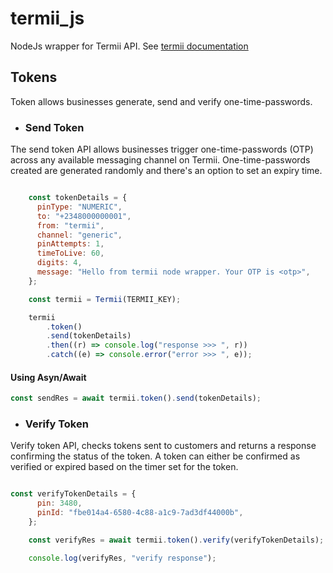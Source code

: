 # termii_js

NodeJs wrapper for Termii API. See [termii documentation](https://developers.termii.com/)


## Tokens
Token allows businesses generate, send and verify one-time-passwords.

- ### Send Token
The send token API allows businesses trigger one-time-passwords (OTP) across any available messaging channel on Termii. One-time-passwords created are generated randomly and there's an option to set an expiry time.

```javascript

    const tokenDetails = {
      pinType: "NUMERIC",
      to: "+2348000000001",
      from: "termii",
      channel: "generic",
      pinAttempts: 1,
      timeToLive: 60,
      digits: 4,
      message: "Hello from termii node wrapper. Your OTP is <otp>",
    };

    const termii = Termii(TERMII_KEY);

    termii
        .token()
        .send(tokenDetails)
        .then((r) => console.log("response >>> ", r))
        .catch((e) => console.error("error >>> ", e));

```
#### Using Asyn/Await 
```javascript
const sendRes = await termii.token().send(tokenDetails);
```

- ### Verify Token

Verify token API, checks tokens sent to customers and returns a response confirming the status of the token. A token can either be confirmed as verified or expired based on the timer set for the token.

```javascript

const verifyTokenDetails = {
      pin: 3480,
      pinId: "fbe014a4-6580-4c88-a1c9-7ad3df44000b",
    };

    const verifyRes = await termii.token().verify(verifyTokenDetails);

    console.log(verifyRes, "verify response");
```